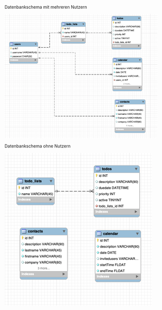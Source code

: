 Datenbankschema mit mehreren Nutzern

![](images/database_with_users.png)

Datenbankschema ohne Nutzern

![](images/database_wo_users.png)

